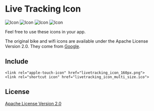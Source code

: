 # Live Tracking Icon

![Icon](https://raw.githubusercontent.com/livetracking/livetracking_icon/master/livetracking_icon_128px.png)
![Icon](https://raw.githubusercontent.com/livetracking/livetracking_icon/master/livetracking_icon_96px.png)
![Icon](https://raw.githubusercontent.com/livetracking/livetracking_icon/master/livetracking_icon_64px.png)
![Icon](https://raw.githubusercontent.com/livetracking/livetracking_icon/master/livetracking_icon_32px.png)

Feel free to use these icons in your app.

The original bike and wifi icons are available under the Apache License Version 2.0.
They come from [Google](https://material.io/icons/).

## Include

```
<link rel="apple-touch-icon" href="livetracking_icon_160px.png">
<link rel="shortcut icon" href="livetracking_icon_multi_size.ico">
```

## License

[Apache License Version 2.0](https://raw.githubusercontent.com/livetracking/livetracking_icon/master/LICENSE)